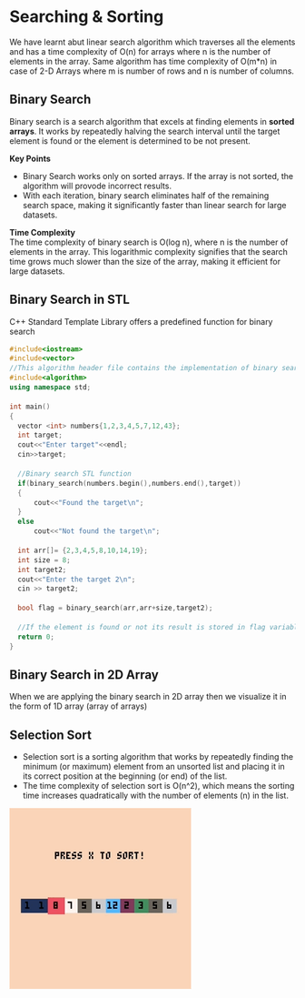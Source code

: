 # Searching & Sorting
 We have learnt abut linear search algorithm which traverses all the elements and has a time complexity of O(n) for arrays where n is the number of elements in the array. Same algorithm has time complexity of O(m*n) in case of 2-D Arrays where m is number of rows and n is number of columns.<br>

 ## Binary Search
 Binary search is a search algorithm that excels at finding elements in **sorted arrays**. It works by repeatedly halving the search interval until the target element is found or the element is determined to be not present.<br> 

 **Key Points**
  
  - Binary Search works only on sorted arrays. If the array is not sorted, the algorithm will provode incorrect results.
  - With each iteration, binary search eliminates half of the remaining search space, making it significantly faster than linear search for large datasets.

  **Time Complexity**<br>
  The time complexity of binary search is O(log n), where n is the number of elements in the array. This logarithmic complexity signifies that the search time grows much slower than the size of the array, making it efficient for large datasets.<br>
  
  ## Binary Search in STL

  C++ Standard Template Library offers a predefined function for binary search<br>
  ```C++
  #include<iostream>
  #include<vector>
  //This algorithm header file contains the implementation of binary search
  #include<algorithm>
  using namespace std;

  int main()
  {
    vector <int> numbers{1,2,3,4,5,7,12,43};
    int target;
    cout<<"Enter target"<<endl;
    cin>>target;

    //Binary search STL function
    if(binary_search(numbers.begin(),numbers.end(),target))
    {
        cout<<"Found the target\n";
    }
    else 
        cout<<"Not found the target\n";

    int arr[]= {2,3,4,5,8,10,14,19};
    int size = 8;
    int target2;
    cout<<"Enter the target 2\n";
    cin >> target2;

    bool flag = binary_search(arr,arr+size,target2);
    
    //If the element is found or not its result is stored in flag variable
    return 0;
  }
  ``` 
## Binary Search in 2D Array
When we are applying the binary search in 2D array then we visualize it in the form of 1D array (array of arrays) 

## Selection Sort
- Selection sort is a sorting algorithm that works by repeatedly finding the minimum (or maximum) element from an unsorted list and placing it in its correct position at the beginning (or end) of the list. <br> 
- The time complexity of selection sort is O(n^2), which means the sorting time increases quadratically with the number of elements (n) in the list.

![Selection_Sort_GIF](https://github.com/madhavseth512/DSA_CodeHelp/blob/main/Images/sortingaction.gif) <br>
<br>


